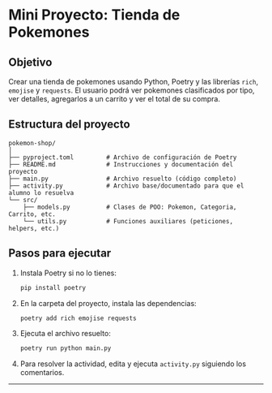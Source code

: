 # Mini Proyecto: Tienda de Pokemones

## Objetivo
Crear una tienda de pokemones usando Python, Poetry y las librerías `rich`, `emojise` y `requests`. El usuario podrá ver pokemones clasificados por tipo, ver detalles, agregarlos a un carrito y ver el total de su compra.

## Estructura del proyecto
```
pokemon-shop/
│
├── pyproject.toml         # Archivo de configuración de Poetry
├── README.md              # Instrucciones y documentación del proyecto
├── main.py                # Archivo resuelto (código completo)
├── activity.py            # Archivo base/documentado para que el alumno lo resuelva
└── src/
    ├── models.py          # Clases de POO: Pokemon, Categoria, Carrito, etc.
    └── utils.py           # Funciones auxiliares (peticiones, helpers, etc.)
```

## Pasos para ejecutar

1. Instala Poetry si no lo tienes:
   ```sh
   pip install poetry
   ```
2. En la carpeta del proyecto, instala las dependencias:
   ```sh
   poetry add rich emojise requests
   ```
3. Ejecuta el archivo resuelto:
   ```sh
   poetry run python main.py
   ```
4. Para resolver la actividad, edita y ejecuta `activity.py` siguiendo los comentarios.

---